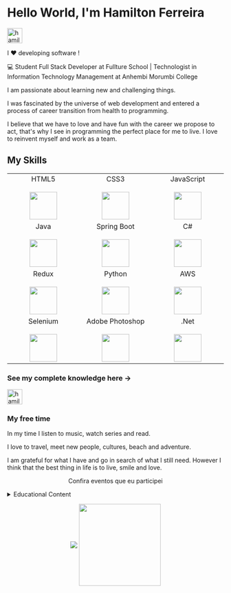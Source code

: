 # Hello World, I'm Hamilton Ferreira

<p>
  <a href="https://www.linkedin.com/in/hamilton-ferreira/" target="_blank">
    <img align="center" src="https://cdn.jsdelivr.net/npm/simple-icons@3.0.1/icons/linkedin.svg" alt="hamiltonferreira" height="35" width="35" />
  </a>
<p>



I ❤️ developing software !

:computer: Student Full Stack Developer at Fullture School | Technologist in Information Technology Management at Anhembi Morumbi College  

I am passionate about learning new and challenging things. 

I was fascinated by the universe of web development and entered a process of career transition from health to programming. 

I believe that we have to love and have fun with the career we propose to act, that's why I see in programming the perfect place for me to live. I love to reinvent myself and work as a team.


## My Skills

<table>
  <tbody>
    <tr valign="top">
      <td width="25%" align="center">
        <span>HTML5</span><br><br>
        <img height="64px" src="https://cdn.svgporn.com/logos/html-5.svg">
      </td>     
     <td width="25%" align="center">
        <span>CSS3</span><br><br>
        <img height="64px" src="https://cdn.svgporn.com/logos/css-3.svg">
      </td>
      <td width="25%" align="center">
        <span>JavaScript</span><br><br>
        <img height="64px" src="https://cdn.svgporn.com/logos/javascript.svg">
      </td>
    </tr>   
    <tr valign="top">
       <td width="25%" align="center">
        <span>Java</span><br><br>
        <img height="64px" src="https://cdn.svgporn.com/logos/java.svg">
      </td>  
      <td width="25%" align="center">
        <span>Spring Boot</span><br><br>
        <img height="64px" src="https://cdn.svgporn.com/logos/spring.svg">
      </td>      
      <td width="25%" align="center">
        <span>C#</span><br><br>
        <img height="64px" <img src="https://img.icons8.com/color/48/000000/c-sharp-logo.png"/>
      </td>
    </tr>    
    <tr valign="top">
       <td width="25%" align="center">
        <span>Redux</span><br><br>
        <img height="64px" src="https://cdn.svgporn.com/logos/redux.svg">
      </td>  
      <td width="25%" align="center">
        <span>Python</span><br><br>
        <img height="64px" src="https://cdn.svgporn.com/logos/python.svg">
      </td>  
       <td width="25%" align="center">
        <span>AWS</span><br><br>
        <img height="64px" src="https://cdn.svgporn.com/logos/aws.svg">
      </td>
     </tr>      
     <tr valign="top">      
       <td width="25%" align="center">
        <span>Selenium</span><br><br>
        <img height="64px"src=<img src="https://img.icons8.com/fluency/96/000000/selenium-test-automation.png"/>
      </td>
       <td width="25%" align="center">
        <span>Adobe Photoshop</span><br><br>
        <img height="64px"src="https://img.icons8.com/fluent/48/000000/adobe-photoshop.png">
      </td>
      </td>
       <td width="25%" align="center">
        <span>.Net</span><br><br>
        <img height="64px"src=<img src="https://cdn.svgporn.com/logos/dotnet.svg"/>
      </td>
    </tr>
  </tbody>
</table>

### See my complete knowledge here -> 
  <a href="https://www.linkedin.com/in/hamilton-ferreira/" target="_blank">
    <img align="center" src="https://cdn.jsdelivr.net/npm/simple-icons@3.0.1/icons/linkedin.svg" alt="hamiltonferreira" height="35" width="35" />
  </a>
 
 
 ### My free time
 
In my time I listen to music, watch series and read.

 I love to travel, meet new people, cultures, beach and adventure.

I am grateful for what I have and go in search of what I still need. However I think that the best thing in life is to live, smile and love.

<p align="center">
  Confira eventos que eu participei
</p>

<details>
<summary>Educational Content</summary>
  
  
  | Title | Type | Role | Avenue | Date
  | :---: | :---: | :---: | :---:| :--------:|
  | Java Developer | Bootcamp | Student | Digital Inovation one|2021-05 
  | Code Anywhere | Bootcamp | Student | Digital Inovation one|2021-05   
</details>

<p width="50%" align="center">
  <img  align="center"  src="https://github-readme-stats.vercel.app/api?username=dev-hamilton&show_icons=true&theme=dracula">
  <img align="center" height="190px" src="https://github-readme-stats.anuraghazra1.vercel.app/api/top-langs/?username=dev-hamilton&layout=compact&theme=dracula"/>
</p>
